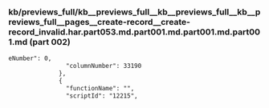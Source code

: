### kb/previews_full/kb__previews_full__kb__previews_full__kb__previews_full__pages__create-record__create-record_invalid.har.part053.md.part001.md.part001.md.part001.md (part 002)

```md
eNumber": 0,
                "columnNumber": 33190
              },
              {
                "functionName": "",
                "scriptId": "12215",
 
```

```
